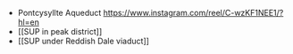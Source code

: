 - Pontcysyllte Aqueduct https://www.instagram.com/reel/C-wzKF1NEE1/?hl=en
- [[SUP in peak district]]
- [[SUP under Reddish Dale viaduct]]
